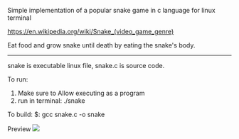 Simple implementation of a popular snake game in c language for linux terminal

https://en.wikipedia.org/wiki/Snake_(video_game_genre)

Eat food and grow snake until death by eating the snake's body.

-----------------------------------------------------------------

snake is executable linux file, snake.c is source code.

To run:
1. Make sure to Allow executing as a program
2. run in terminal: ./snake

To build:
$: gcc snake.c -o snake

Preview
![](https://github.com/churislav/snake/blob/main/snake%20preview.gif)
